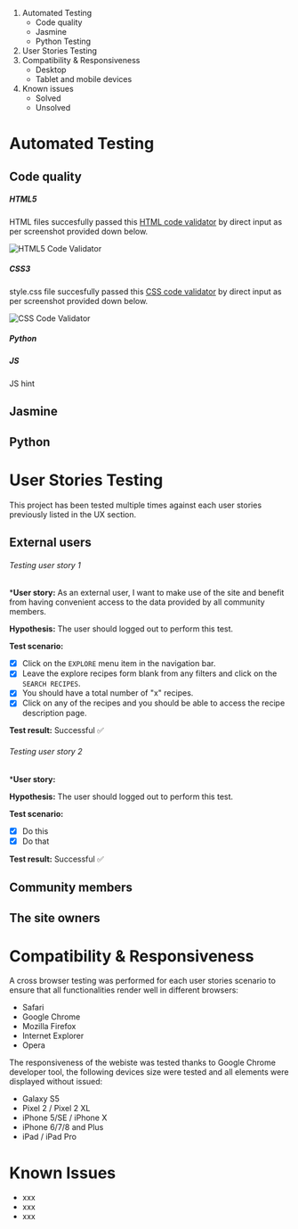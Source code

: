 
1. Automated Testing
    - Code quality
    - Jasmine
    - Python Testing
2. User Stories Testing
3. Compatibility & Responsiveness
    - Desktop 
    - Tablet and mobile devices
4. Known issues
    - Solved 
    - Unsolved

# Automated Testing

## Code quality

##### HTML5

HTML files succesfully passed this [HTML code validator](https://validator.w3.org/) by direct input as per screenshot provided down below.

![HTML5 Code Validator](link)

##### CSS3

style.css file succesfully passed this [CSS code validator](https://jigsaw.w3.org/css-validator/) by direct input as per screenshot provided down below.

![CSS Code Validator](link)

##### Python

##### JS

JS hint

## Jasmine

## Python

# User Stories Testing

This project has been tested multiple times against each user stories previously listed in the UX section. 

## External users

###### Testing user story 1 

***User story:** As an external user, I want to make use of the site and benefit from having convenient access to the data provided by all community members.

**Hypothesis:** The user should logged out to perform this test.

**Test scenario:**
- [x] Click on the `EXPLORE` menu item in the navigation bar.
- [x] Leave the explore recipes form blank from any filters and click on the `SEARCH RECIPES`.
- [x] You should have a total number of "x" recipes.
- [x] Click on any of the recipes and you should be able to access the recipe description page.

**Test result:** Successful :white_check_mark:

###### Testing user story 2

***User story:** 

**Hypothesis:** The user should logged out to perform this test.

**Test scenario:**
- [x] Do this 
- [x] Do that

**Test result:** Successful :white_check_mark:

## Community members

## The site owners

# Compatibility & Responsiveness

A cross browser testing was performed for each user stories scenario to ensure that all functionalities render well in different browsers:
- Safari
- Google Chrome
- Mozilla Firefox
- Internet Explorer
- Opera 

The responsiveness of the webiste was tested thanks to Google Chrome developer tool, the following devices size were tested and all elements were displayed without issued:
- Galaxy S5 
- Pixel 2 / Pixel 2 XL 
- iPhone 5/SE / iPhone X 
- iPhone 6/7/8 and Plus
- iPad / iPad Pro 

# Known Issues

* xxx
* xxx
* xxx
